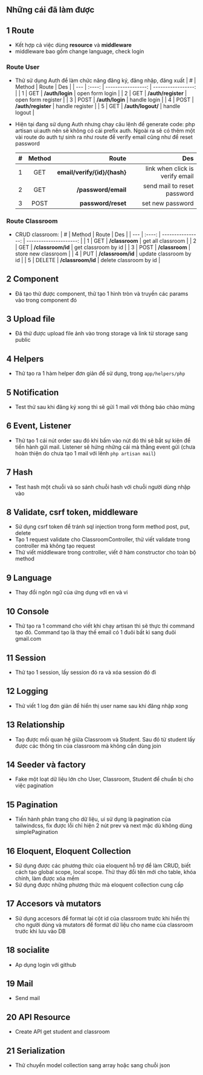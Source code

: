 ## Những cái đã làm được

## 1 Route

-   Kết hợp cả việc dùng **resource** và **middleware**
-   middleware bao gồm change language, check login

### Route User

-   Thử sử dụng Auth để làm chức năng đăng ký, đăng nhập, đăng xuất
    | # | Method | Route | Des |
    | --- | :----: | -----------------: | -----------------: |
    | 1 | GET | **/auth/login** | open form login |
    | 2 | GET | **/auth/register** | open form register |
    | 3 | POST | **/auth/login** | handle login |
    | 4 | POST | **/auth/register** | handle register |
    | 5 | GET | **/auth/logout/** | handle logout |

-   Hiện tại đang sử dụng Auth nhưng chạy câu lệnh để generate code: php artisan ui:auth nên sẽ không có cái prefix auth. Ngoài ra sẽ có thêm một vài route do auth tự sinh ra như route để verify email cũng như để reset password

    | #   | Method |                        Route |                             Des |
    | --- | :----: | ---------------------------: | ------------------------------: |
    | 1   |  GET   | **email/verify/{id}/{hash}** | link when click is verify email |
    | 2   |  GET   |          **/password/email** |     send mail to reset password |
    | 3   |  POST  |           **password/reset** |                set new password |

### Route Classroom

-   CRUD classroom:
    | # | Method | Route | Des |
    | --- | :----: | ----------------: | ---------------------: |
    | 1 | GET | **/classroom** | get all classroom |
    | 2 | GET | **/classroom/id** | get classroom by id |
    | 3 | POST | **/classroom** | store new classroom |
    | 4 | PUT | **/classroom/id** | update classroom by id |
    | 5 | DELETE | **/classroom/id** | delete classroom by id |

## 2 Component

-   Đã tạo thử được component, thử tạo 1 hình tròn và truyền các params vào trong component đó

## 3 Upload file

-   Đã thử được upload file ảnh vào trong storage và link từ storage sang public

## 4 Helpers

-   Thử tạo ra 1 hàm helper đơn giản để sử dụng, trong `app/helpers/php`

## 5 Notification

-   Test thử sau khi đăng ký xong thì sẽ gửi 1 mail với thông báo chào mừng

## 6 Event, Listener

-   Thử tạo 1 cái nút order sau đó khi bấm vào nút đó thì sẽ bắt sự kiện để tiến hành gửi mail. Listener sẽ hứng những cái mà thằng event gửi (chưa hoàn thiện do chưa tạo 1 mail với lênh `php artisan mail`)

## 7 Hash

-   Test hash một chuỗi và so sánh chuỗi hash với chuỗi người dùng nhập vào

## 8 Validate, csrf token, middleware

-   Sử dụng csrf token để tránh sql injection trong form method post, put, delete
-   Tạo 1 request validate cho ClassroomController, thử viết validate trong controller mà không tạo request
-   Thử viết middleware trong controller, viết ở hàm constructor cho toàn bộ method

## 9 Language

-   Thay đổi ngôn ngữ của ứng dụng với en và vi

## 10 Console

-   Thử tạo ra 1 command cho viết khi chạy artisan thì sẽ thực thi command tạo đó. Command tạo là thay thế email có 1 đuôi bất kì sang đuôi gmail.com

## 11 Session

-   Thử tạo 1 session, lấy session đó ra và xóa session đó đi

## 12 Logging

-   Thử viết 1 log đơn giản để hiển thị user name sau khi đăng nhập xong
## 13 Relationship
- Taọ được mối quan hệ giữa Classroom và Student. Sau đó từ student lấy được các thông tin của classroom mà không cần dùng join
## 14 Seeder và factory
- Fake một loạt dữ liệu lớn cho User, Classroom, Student để chuẩn bị cho việc pagination
## 15 Pagination
- Tiến hành phân trang cho dữ liệu, ui sử dụng là pagination của tailwindcss, fix được lỗi chỉ hiện 2 nút prev và next mặc dù không dùng simplePagination
## 16 Eloquent, Eloquent Collection
- Sử dụng được các phương thức của eloquent hỗ trợ để làm CRUD, biết cách tạo global scope, local scope. Thử thay đổi tên mới cho table, khóa chính, làm được xóa mềm
- Sử dụng được những phương thức mà eloquent collection cung cấp
## 17 Accesors và mutators
- Sử dụng accesors để format lại cột id của classroom trước khi hiển thị cho người dủng và mutators để format dữ liệu cho name của classroom trước khi lưu vào DB
## 18 socialite
- Ap dụng login với github
## 19 Mail
- Send mail
## 20 API Resource
- Create API get student and classroom
## 21 Serialization
- Thử chuyển model collection sang array hoặc sang chuỗi json


